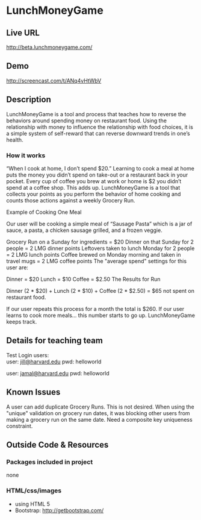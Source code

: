 # LunchMoneyGame

## Live URL
<http://beta.lunchmoneygame.com/>

## Demo
<http://screencast.com/t/ANq4vHtWbV>

## Description

LunchMoneyGame is a tool and process that teaches how to reverse the behaviors around spending money on restaurant food. Using the relationship with money to influence the relationship with food choices, it is a simple system of self-reward that can reverse downward trends in one’s health.

### How it works

“When I cook at home, I don’t spend $20.” Learning to cook a meal at home puts the money you didn’t spend on take-out or a restaurant back in your pocket. Every cup of coffee you brew at work or home is $2 you didn’t spend at a coffee shop. This adds up. LunchMoneyGame is a tool that collects your points as you perform the behavior of home cooking and counts those actions against a weekly Grocery Run.

Example of Cooking One Meal

Our user will be cooking a simple meal of “Sausage Pasta” which is a jar of sauce, a pasta, a chicken sausage grilled, and a frozen veggie.

Grocery Run on a Sunday for ingredients = $20
Dinner on that Sunday for 2 people = 2 LMG dinner points
Leftovers taken to lunch Monday for 2 people = 2 LMG lunch points
Coffee brewed on Monday morning and taken in travel mugs = 2 LMG coffee points
The "average spend" settings for this user are:

Dinner = $20
Lunch = $10
Coffee = $2.50
The Results for Run

Dinner (2 * $20) + Lunch (2 * $10) + Coffee (2 * $2.50) = $65 not spent on restaurant food.

If our user repeats this process for a month the total is $260.
If our user learns to cook more meals… this number starts to go up. 
LunchMoneyGame keeps track.

## Details for teaching team
Test Login users:  
user: jill@harvard.edu
pwd: helloworld

user: jamal@harvard.edu
pwd: helloworld

## Known Issues
A user can add duplicate Grocery Runs.  This is not desired.
When using the "unique" validation on grocery run dates, it was blocking other users from making a grocery run on the same date.
Need a composite key uniqueness constraint.

## Outside Code & Resources

### Packages included in project
none 

### HTML/css/images
* using HTML 5
* Bootstrap: http://getbootstrap.com/
